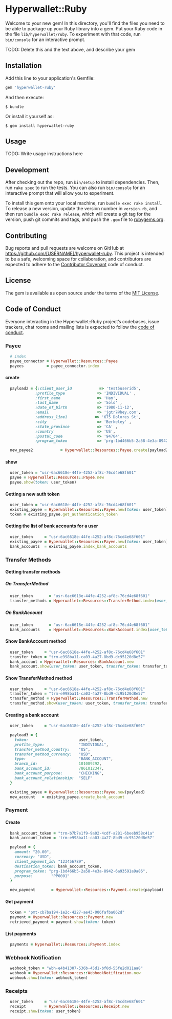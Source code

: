 # Hyperwallet::Ruby

Welcome to your new gem! In this directory, you'll find the files you need to be able to package up your Ruby library into a gem. Put your Ruby code in the file `lib/hyperwallet/ruby`. To experiment with that code, run `bin/console` for an interactive prompt.

TODO: Delete this and the text above, and describe your gem

## Installation

Add this line to your application's Gemfile:

```ruby
gem 'hyperwallet-ruby'
```

And then execute:

    $ bundle

Or install it yourself as:

    $ gem install hyperwallet-ruby

## Usage

TODO: Write usage instructions here

## Development

After checking out the repo, run `bin/setup` to install dependencies. Then, run `rake spec` to run the tests. You can also run `bin/console` for an interactive prompt that will allow you to experiment.

To install this gem onto your local machine, run `bundle exec rake install`. To release a new version, update the version number in `version.rb`, and then run `bundle exec rake release`, which will create a git tag for the version, push git commits and tags, and push the `.gem` file to [rubygems.org](https://rubygems.org).

## Contributing

Bug reports and pull requests are welcome on GitHub at https://github.com/[USERNAME]/hyperwallet-ruby. This project is intended to be a safe, welcoming space for collaboration, and contributors are expected to adhere to the [Contributor Covenant](http://contributor-covenant.org) code of conduct.

## License

The gem is available as open source under the terms of the [MIT License](https://opensource.org/licenses/MIT).

## Code of Conduct

Everyone interacting in the Hyperwallet::Ruby project’s codebases, issue trackers, chat rooms and mailing lists is expected to follow the [code of conduct](https://github.com/[USERNAME]/hyperwallet-ruby/blob/master/CODE_OF_CONDUCT.md).

### Payee
```ruby
  # index
  payee_connector = Hyperwallet::Resources::Payee
  payees          = payee_connector.index
```

#### create
```ruby
  payload2 = {:client_user_id            => 'test5userid5',
             :profile_type              => 'INDIVIDUAL' ,
             :first_name                => 'Han',
             :last_name                 => 'Solo' ,
             :date_of_birth             => '1980-11-12',
             :email                     => 'jgtr7@hey.com',
             :address_line1            => '675 Dolores St',
             :city                      => 'Berkeley' ,
             :state_province            => 'CA' ,
             :country                   => 'US',
             :postal_code               => '94704',
             :program_token             => 'prg-1bd466b5-2a58-4e3a-8942-6a93591a9a86' }

  new_payee2            = Hyperwallet::Resources::Payee.create(payload2)

```
#### show
```ruby
  user_token = "usr-6ac6618e-44fe-4252-af8c-76cd4e68f601"
  payee = Hyperwallet::Resources::Payee.new
  payee.show(token: user_token)
```
#### Getting a new auth token
```ruby
  user_token = "usr-6ac6618e-44fe-4252-af8c-76cd4e68f601"
  existing_payee = Hyperwallet::Resources::Payee.new(token: user_token)
  token = existing_payee.get_authentication_token
```
#### Getting the list of bank accounts for a user
```ruby
  user_token     = "usr-6ac6618e-44fe-4252-af8c-76cd4e68f601"
  existing_payee = Hyperwallet::Resources::Payee.new(token: user_token)
  bank_accounts  = existing_payee.index_bank_accounts
```
### Transfer Methods
#### Getting transfer methods
##### On TransferMethod
```ruby
  user_token       = "usr-6ac6618e-44fe-4252-af8c-76cd4e68f601"
  transfer_methods = Hyperwallet::Resources::TransferMethod.index(user_token: user_token)
```
##### On BankAccount
```ruby
  user_token       = "usr-6ac6618e-44fe-4252-af8c-76cd4e68f601"
  bank_accounts    = Hyperwallet::Resources::BankAccount.index(user_token: user_token)
```
#### Show BankAccount method
```ruby
  user_token     = "usr-6ac6618e-44fe-4252-af8c-76cd4e68f601" 
  transfer_token = "trm-e998ba11-ca03-4a27-8bd9-dc95120d8e57"
  bank_account = Hyperwallet::Resources::BankAccount.new
  bank_account.show(user_token: user_token, transfer_token: transfer_token)
```
#### Show TransferMethod method
```ruby
  user_token     = "usr-6ac6618e-44fe-4252-af8c-76cd4e68f601" 
  transfer_token = "trm-e998ba11-ca03-4a27-8bd9-dc95120d8e57"
  transfer_method = Hyperwallet::Resources::TransferMethod.new
  transfer_method.show(user_token: user_token, transfer_token: transfer_token)
```
#### Creating a bank account
```ruby
  user_token     = "usr-6ac6618e-44fe-4252-af8c-76cd4e68f601"

  payload3 = {
    token:                      user_token,
    profile_type:               "INDIVIDUAL",
    transfer_method_country:    "US",
    transfer_method_currency:   "USD",
    type:                       "BANK_ACCOUNT",
    branch_id:                  101089292,
    bank_account_id:            7861012347,
    bank_account_purpose:       "CHECKING",
    bank_account_relationship:  "SELF"
  }

  existing_payee = Hyperwallet::Resources::Payee.new(payload)
  new_account   = existing_payee.create_bank_account
```



### Payment
#### Create
```ruby
  bank_account_token = "trm-b7b7e1f9-9a02-4cdf-a281-6beeb958c41a"
  bank_account_token = 'trm-e998ba11-ca03-4a27-8bd9-dc95120d8e57'

  payload = {
    amount: "20.00",
    currency: "USD",
    client_payment_id: "123456789",
    destination_token: bank_account_token,
    program_token: "prg-1bd466b5-2a58-4e3a-8942-6a93591a9a86",
    purpose:        "PP0001"
  }

  new_payment       = Hyperwallet::Resources::Payment.create(payload)
```

#### Get payment
```ruby
  token = "pmt-cb7ba194-1e2c-4227-ae43-006fafba062d"
  payment = Hyperwallet::Resources::Payment.new
  retrieved_payment = payment.show(token: token)
```
#### List payments
```ruby
  payments = Hyperwallet::Resources::Payment.index
```

### Webhook Notification
```ruby
  webhook_token = "wbh-e4b41307-536b-45d1-bf0d-55fe2d011aa8"
  webhook = Hyperwallet::Resources::WebhookNotification.new
  webhook.show(token: webhook_token)
```
### Receipts
```ruby
  user_token     = "usr-6ac6618e-44fe-4252-af8c-76cd4e68f601"
  receipt        = Hyperwallet::Resources::Receipt.new
  receipt.show(token: user_token)
```